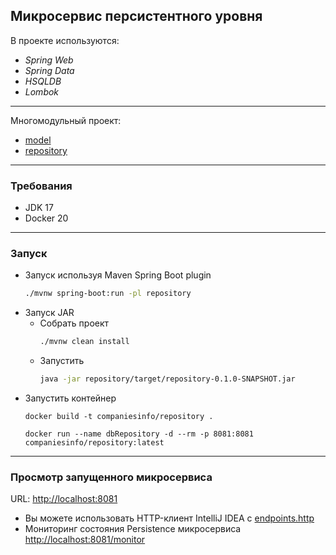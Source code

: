 Микросервис персистентного уровня
---------------------------------

В проекте используются:

- _Spring Web_
- _Spring Data_
- _HSQLDB_
- _Lombok_

___

Многомодульный проект:
  - [model](model)
  - [repository](repository)

___

### Требования

- JDK 17
- Docker 20

___

### Запуск
* Запуск используя Maven Spring Boot plugin
    ```bash
    ./mvnw spring-boot:run -pl repository
    ```
* Запуск JAR
  * Собрать проект
      ```bash
      ./mvnw clean install
      ```
  * Запустить
      ```bash
      java -jar repository/target/repository-0.1.0-SNAPSHOT.jar
      ```
* Запустить контейнер
  ```shell
  docker build -t companiesinfo/repository .
  ```
  ```shell
  docker run --name dbRepository -d --rm -p 8081:8081 companiesinfo/repository:latest
  ```

___

### Просмотр запущенного микросервиса

URL: [http://localhost:8081](http://localhost:8081)

- Вы можете использовать HTTP-клиент IntelliJ IDEA с [endpoints.http](repository/endpoints.http)
- Мониторинг состояния Persistence микросервиса [http://localhost:8081/monitor](http://localhost:8081/monitor)

